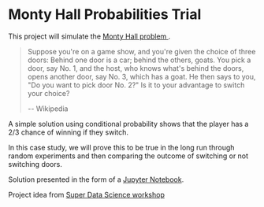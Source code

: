 # Monty Hall Probabilities Trial
This project will simulate the [Monty Hall problem ](https://en.wikipedia.org/wiki/Monty_Hall_problem).

> Suppose you're on a game show, and you're given the choice of three doors: Behind one door is a car; behind the others, goats. You pick a door, say No. 1, and the host, who knows what's behind the doors, opens another door, say No. 3, which has a goat. He then says to you, "Do you want to pick door No. 2?" Is it to your advantage to switch your choice?
>
> -- Wikipedia

A simple solution using conditional probability shows that the player has a 2/3 chance of winning if they switch.

In this case study, we will prove this to be true in the long run through random experiments and then comparing the outcome of switching or not switching doors.

Solution presented in the form of a [Jupyter Notebook](https://github.com/kaykaym01/Monty-Hall-Probabilities-Trial/blob/main/Monty%20Hall%20Simulation.ipynb).  

Project idea from [Super Data Science workshop](https://www.superdatascience.com/workshops/workshop-037-python-monty-hall-probabilities-trial?utm_source=ontraport&utm_medium=email&utm_campaign=workshop_promo_2)
